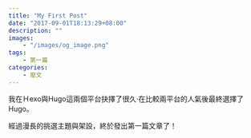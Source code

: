 ```yaml
---
title: "My First Post"
date: "2017-09-01T18:13:29+08:00"
description: ""
images:
    - "/images/og_image.png"
tags: 
    - 第一篇
categories: 
    - 廢文
---
```


我在Ｈexo與Hugo這兩個平台抉擇了很久·在比較兩平台的人氣後最終選擇了Hugo。

<!--more-->

經過漫長的挑選主題與架設，終於發出第一篇文章了！


